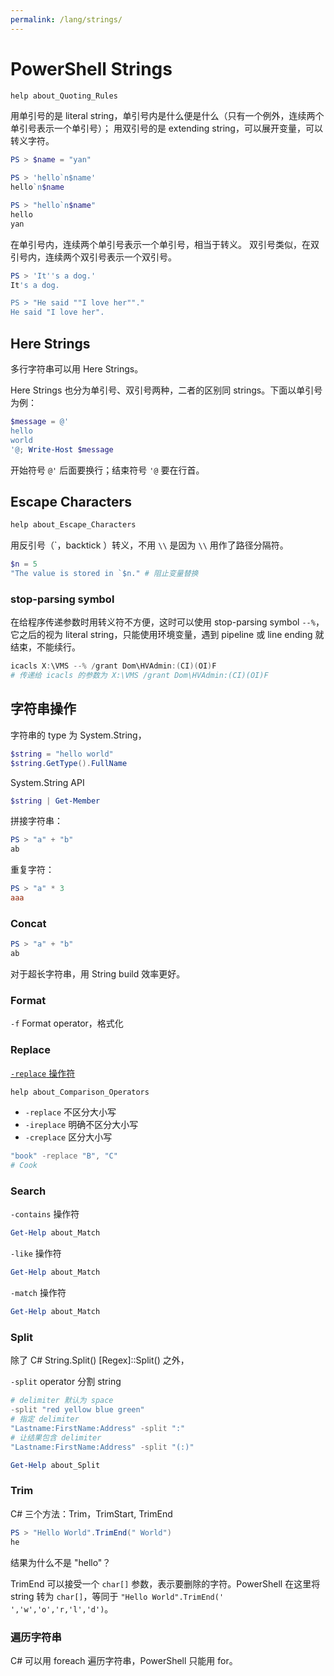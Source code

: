 ```yaml
---
permalink: /lang/strings/
---
```


# PowerShell Strings

```powershell
help about_Quoting_Rules
```

用单引号的是 literal string，单引号内是什么便是什么（只有一个例外，连续两个单引号表示一个单引号）；
用双引号的是 extending string，可以展开变量，可以转义字符。

```powershell
PS > $name = "yan"

PS > 'hello`n$name'
hello`n$name

PS > "hello`n$name"
hello
yan
```

在单引号内，连续两个单引号表示一个单引号，相当于转义。
双引号类似，在双引号内，连续两个双引号表示一个双引号。

```powershell
PS > 'It''s a dog.'
It's a dog.

PS > "He said ""I love her""."
He said "I love her".
```

## Here Strings

多行字符串可以用 Here Strings。

Here Strings 也分为单引号、双引号两种，二者的区别同 strings。下面以单引号为例：

```powershell
$message = @'
hello
world
'@; Write-Host $message
```

开始符号 `@'` 后面要换行；结束符号 `'@` 要在行首。

## Escape Characters

```powershell
help about_Escape_Characters
```

用反引号（\`，backtick ）转义，不用 `\\` 是因为 `\\` 用作了路径分隔符。

```powershell
$n = 5
"The value is stored in `$n." # 阻止变量替换
```

### stop-parsing symbol

在给程序传递参数时用转义符不方便，这时可以使用 stop-parsing symbol `--%`，它之后的视为 literal string，只能使用环境变量，遇到 pipeline 或 line ending 就结束，不能续行。

```powershell
icacls X:\VMS --% /grant Dom\HVAdmin:(CI)(OI)F
# 传递给 icacls 的参数为 X:\VMS /grant Dom\HVAdmin:(CI)(OI)F
```

## 字符串操作

字符串的 type 为 System.String，

```powershell
$string = "hello world"
$string.GetType().FullName
```

System.String API

```powershell
$string | Get-Member
```

拼接字符串：

```powershell
PS > "a" + "b"
ab
```

重复字符：

```powershell
PS > "a" * 3
aaa
```

### Concat

```powershell
PS > "a" + "b"
ab
```

对于超长字符串，用 String build 效率更好。

### Format

`-f` Format operator，格式化


### Replace

[`-replace` 操作符](https://msdn.microsoft.com/en-us/powershell/reference/5.1/microsoft.powershell.core/about/about_comparison_operators#replace-operator)

```powershell
help about_Comparison_Operators
```

- `-replace` 不区分大小写
- `-ireplace` 明确不区分大小写
- `-creplace` 区分大小写

```powershell
"book" -replace "B", "C"
# Cook
```

### Search


`-contains` 操作符

```powershell
Get-Help about_Match
```

`-like` 操作符

```powershell
Get-Help about_Match
```

`-match` 操作符

```powershell
Get-Help about_Match
```

### Split

除了 C# String.Split() [Regex]::Split() 之外，

`-split` operator 分割 string

```powershell
# delimiter 默认为 space
-split "red yellow blue green"
# 指定 delimiter
"Lastname:FirstName:Address" -split ":"
# 让结果包含 delimiter
"Lastname:FirstName:Address" -split "(:)"

Get-Help about_Split
```

### Trim

C# 三个方法：Trim，TrimStart, TrimEnd

```powershell
PS > "Hello World".TrimEnd(" World")
he
```

结果为什么不是 "hello"？

TrimEnd 可以接受一个 `char[]` 参数，表示要删除的字符。PowerShell 在这里将 string 转为 `char[]`，等同于 `"Hello World".TrimEnd(' ','w','o','r,'l','d')`。

### 遍历字符串

C# 可以用 foreach 遍历字符串，PowerShell 只能用 for。
